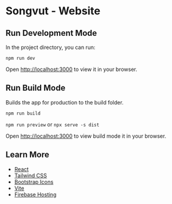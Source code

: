 # Songvut - Website

## Run Development Mode

In the project directory, you can run:

`npm run dev`

Open [http://localhost:3000](http://localhost:3000) to view it in your browser.

## Run Build Mode

Builds the app for production to the build folder.

`npm run build`

`npm run preview` or `npx serve -s dist`

Open [http://localhost:3000](http://localhost:3000) to view build mode it in your browser.

## Learn More

- [React](https://reactjs.org/)
- [Tailwind CSS](https://tailwindcss.com/)
- [Bootstrap Icons](https://icons.getbootstrap.com/)
- [Vite](https://vitejs.dev/)
- [Firebase Hosting](https://firebase.google.com/docs/hosting)
